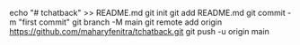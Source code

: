 echo "# tchatback" >> README.md
git init
git add README.md
git commit -m "first commit"
git branch -M main
git remote add origin https://github.com/maharyfenitra/tchatback.git
git push -u origin main